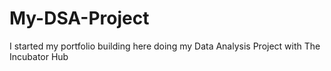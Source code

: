 # My-DSA-Project
I started my portfolio building here doing my Data Analysis Project with The Incubator Hub
